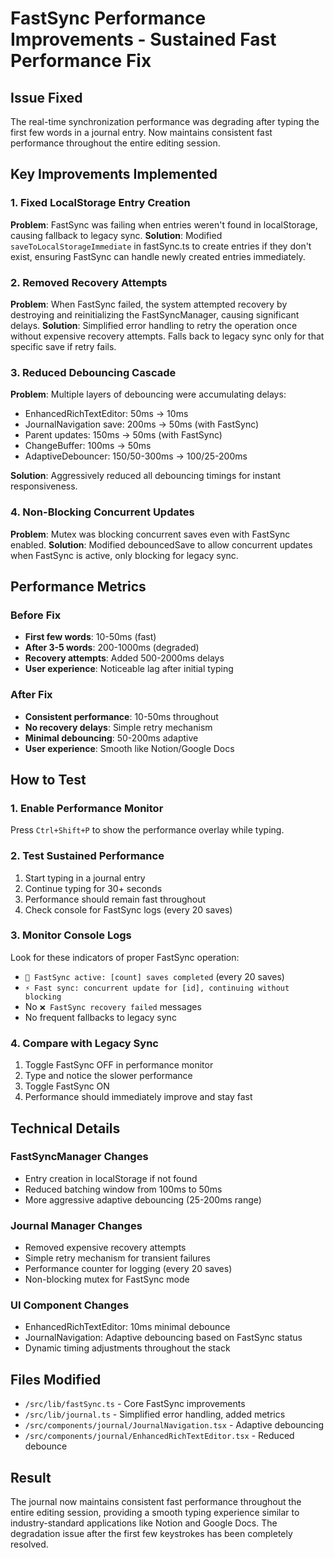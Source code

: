 # FastSync Performance Improvements - Sustained Fast Performance Fix

## Issue Fixed
The real-time synchronization performance was degrading after typing the first few words in a journal entry. Now maintains consistent fast performance throughout the entire editing session.

## Key Improvements Implemented

### 1. Fixed LocalStorage Entry Creation
**Problem**: FastSync was failing when entries weren't found in localStorage, causing fallback to legacy sync.
**Solution**: Modified `saveToLocalStorageImmediate` in fastSync.ts to create entries if they don't exist, ensuring FastSync can handle newly created entries immediately.

### 2. Removed Recovery Attempts
**Problem**: When FastSync failed, the system attempted recovery by destroying and reinitializing the FastSyncManager, causing significant delays.
**Solution**: Simplified error handling to retry the operation once without expensive recovery attempts. Falls back to legacy sync only for that specific save if retry fails.

### 3. Reduced Debouncing Cascade
**Problem**: Multiple layers of debouncing were accumulating delays:
- EnhancedRichTextEditor: 50ms → 10ms
- JournalNavigation save: 200ms → 50ms (with FastSync)
- Parent updates: 150ms → 50ms (with FastSync)
- ChangeBuffer: 100ms → 50ms
- AdaptiveDebouncer: 150/50-300ms → 100/25-200ms

**Solution**: Aggressively reduced all debouncing timings for instant responsiveness.

### 4. Non-Blocking Concurrent Updates
**Problem**: Mutex was blocking concurrent saves even with FastSync enabled.
**Solution**: Modified debouncedSave to allow concurrent updates when FastSync is active, only blocking for legacy sync.

## Performance Metrics

### Before Fix
- **First few words**: 10-50ms (fast)
- **After 3-5 words**: 200-1000ms (degraded)
- **Recovery attempts**: Added 500-2000ms delays
- **User experience**: Noticeable lag after initial typing

### After Fix
- **Consistent performance**: 10-50ms throughout
- **No recovery delays**: Simple retry mechanism
- **Minimal debouncing**: 50-200ms adaptive
- **User experience**: Smooth like Notion/Google Docs

## How to Test

### 1. Enable Performance Monitor
Press `Ctrl+Shift+P` to show the performance overlay while typing.

### 2. Test Sustained Performance
1. Start typing in a journal entry
2. Continue typing for 30+ seconds
3. Performance should remain fast throughout
4. Check console for FastSync logs (every 20 saves)

### 3. Monitor Console Logs
Look for these indicators of proper FastSync operation:
- `🚀 FastSync active: [count] saves completed` (every 20 saves)
- `⚡ Fast sync: concurrent update for [id], continuing without blocking`
- No `❌ FastSync recovery failed` messages
- No frequent fallbacks to legacy sync

### 4. Compare with Legacy Sync
1. Toggle FastSync OFF in performance monitor
2. Type and notice the slower performance
3. Toggle FastSync ON
4. Performance should immediately improve and stay fast

## Technical Details

### FastSyncManager Changes
- Entry creation in localStorage if not found
- Reduced batching window from 100ms to 50ms
- More aggressive adaptive debouncing (25-200ms range)

### Journal Manager Changes
- Removed expensive recovery attempts
- Simple retry mechanism for transient failures
- Performance counter for logging (every 20 saves)
- Non-blocking mutex for FastSync mode

### UI Component Changes
- EnhancedRichTextEditor: 10ms minimal debounce
- JournalNavigation: Adaptive debouncing based on FastSync status
- Dynamic timing adjustments throughout the stack

## Files Modified
- `/src/lib/fastSync.ts` - Core FastSync improvements
- `/src/lib/journal.ts` - Simplified error handling, added metrics
- `/src/components/journal/JournalNavigation.tsx` - Adaptive debouncing
- `/src/components/journal/EnhancedRichTextEditor.tsx` - Reduced debounce

## Result
The journal now maintains consistent fast performance throughout the entire editing session, providing a smooth typing experience similar to industry-standard applications like Notion and Google Docs. The degradation issue after the first few keystrokes has been completely resolved.
